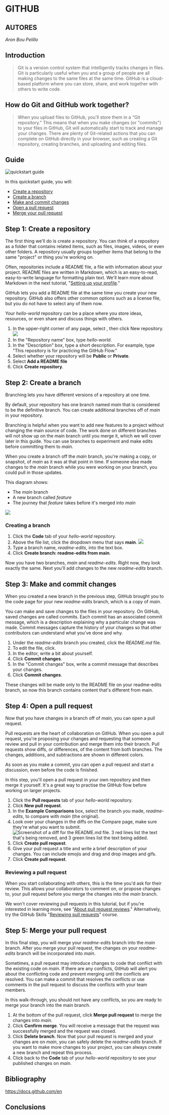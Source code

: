 
# GITHUB
## AUTORES
_Aron Bou Pelillo_

## Introduction
>Git is a version control system that intelligently tracks changes in files. Git is particularly useful when you and a group of people are all making changes to the same files at the same time.
>GitHub is a cloud-based platform where you can store, share, and work together with others to write code.

## How do Git and GitHub work together?
>When you upload files to GitHub, you'll store them in a "Git repository." This means that when you make changes (or "commits") to your files in GitHub, Git will automatically start to track and manage
>your changes. There are plenty of Git-related actions that you can complete on GitHub directly in your browser, such as creating a Git repository, creating branches, and uploading and editing files.

## Guide
![quickstart guide](https://imgur.com/CjWo0kS.jpg)

In this quickstart guide, you will:

* [Create a repository](#tep-1-create-a-repository)
* [Create a branch](#step-2-create-a-branch)
* [Make and commit changes](#step-3-make-and-commit-changes)
* [Open a pull request](#step-4-open-a-pull-request)
* [Merge your pull request](#step-5-merge-your-pull-request)

## Step 1: Create a repository
The first thing we'll do is create a repository. You can think of a repository as a folder that contains related items, such as files, images, videos, or even other folders. A repository usually groups together items that belong to the same "project" or thing you're working on.

Often, repositories include a README file, a file with information about your project. README files are written in Markdown, which is an easy-to-read, easy-to-write language for formatting plain text. We'll learn more about Markdown in the next tutorial, "[Setting up your profile](https://docs.github.com/en/get-started/start-your-journey/setting-up-your-profile)."

GitHub lets you add a README file at the same time you create your new repository. GitHub also offers other common options such as a license file, but you do not have to select any of them now.

Your _hello-world_ repository can be a place where you store ideas, resources, or even share and discuss things with others.
1. In the upper-right corner of any page, select , then click New repository.
 ![](https://docs.github.com/assets/cb-29762/mw-1440/images/help/repository/repo-create-global-nav-update.webp)
2. In the "Repository name" box, type _hello-world_.
3. In the "Description" box, type a short description. For example, type "This repository is for practicing the GitHub Flow."
4. Select whether your repository will be **Public** or **Private**.
5. Select **Add a README file**
6. Click **Create repository**.


## Step 2: Create a branch
Branching lets you have different versions of a repository at one time.

By default, your repository has one branch named _main_ that is considered to be the definitive branch. You can create additional branches off of _main_ in your repository.

Branching is helpful when you want to add new features to a project without changing the main source of code. The work done on different branches will not show up on the main branch until you merge it, which we will cover later in this guide. You can use branches to experiment and make edits before committing them to _main_.

When you create a branch off the _main_ branch, you're making a copy, or snapshot, of _main_ as it was at that point in time. If someone else made changes to the _main_ branch while you were working on your branch, you could pull in those updates.

This diagram shows:
 * The _main_ branch
 * A new branch called _feature_
 * The journey that _feature_ takes before it's merged into _main_

![](https://docs.github.com/assets/cb-23923/mw-1440/images/help/repository/branching.webp)

### Creating a branch
1. Click the **Code** tab of your _hello-world_ repository.
2. Above the file list, click the dropdown menu that says **main**.
![](https://docs.github.com/assets/cb-16584/mw-1440/images/help/branches/branch-selection-dropdown-global-nav-update.webp)
3. Type a branch name, _readme-edits_, into the text box.
4. Click **Create branch: readme-edits from main**.

Now you have two branches, _main_ and _readme-edits_. Right now, they look exactly the same. Next you'll add changes to the new _readme-edits_ branch.

## Step 3: Make and commit changes

When you created a new branch in the previous step, GitHub brought you to the code page for your new _readme-edits_ branch, which is a copy of _main_.

You can make and save changes to the files in your repository. On GitHub, saved changes are called commits. Each commit has an associated commit message, which is a description explaining why a particular change was made. Commit messages capture the history of your changes so that other contributors can understand what you’ve done and why.

1. Under the _readme-edits_ branch you created, click the _README.md_ file.
2. To edit the file, click.
3. In the editor, write a bit about yourself.
4. Click **Commit changes**.
5. In the "Commit changes" box, write a commit message that describes your changes.
6. Click **Commit changes**.

These changes will be made only to the README file on your readme-edits branch, so now this branch contains content that's different from main.


## Step 4: Open a pull request
Now that you have changes in a branch off of _main_, you can open a pull request.

Pull requests are the heart of collaboration on GitHub. When you open a pull request, you're proposing your changes and requesting that someone review and pull in your contribution and merge them into their branch. Pull requests show diffs, or differences, of the content from both branches. The changes, additions, and subtractions are shown in different colors.

As soon as you make a commit, you can open a pull request and start a discussion, even before the code is finished.

In this step, you'll open a pull request in your own repository and then merge it yourself. It's a great way to practise the GitHub flow before working on larger projects.

1. Click the **Pull requests** tab of your _hello-world_ repository.
2. Click **New pull request**.
3. In the **Example Comparisons** box, select the branch you made, _readme-edits_, to compare with _main_ (the original).
4. Look over your changes in the diffs on the Compare page, make sure they're what you want to submit.
  ![Screenshot of a diff for the README.md file. 3 red lines list the text that's being removed, and 3 green lines list the text being added.](https://docs.github.com/assets/cb-32937/mw-1440/images/help/repository/diffs.webp)
5. Click **Create pull request**.
6. Give your pull request a title and write a brief description of your changes. You can include emojis and drag and drop images and gifs.
7. Click **Create pull request**.

### Reviewing a pull request

When you start collaborating with others, this is the time you'd ask for their review. This allows your collaborators to comment on, or propose changes to, your pull request before you merge the changes into the _main_ branch.

We won't cover reviewing pull requests in this tutorial, but if you're interested in learning more, see "[About pull request reviews](https://docs.github.com/en/pull-requests/collaborating-with-pull-requests/reviewing-changes-in-pull-requests/about-pull-request-reviews)." Alternatively, try the GitHub Skills "[Reviewing pull requests](https://skills.github.com/)" course.


## Step 5: Merge your pull request

In this final step, you will merge your _readme-edits_ branch into the _main_ branch. After you merge your pull request, the changes on your _readme-edits_ branch will be incorporated into _main_.

Sometimes, a pull request may introduce changes to code that conflict with the existing code on _main_. If there are any conflicts, GitHub will alert you about the conflicting code and prevent merging until the conflicts are resolved. You can make a commit that resolves the conflicts or use comments in the pull request to discuss the conflicts with your team members.

In this walk-through, you should not have any conflicts, so you are ready to merge your branch into the main branch.

1. At the bottom of the pull request, click **Merge pull request** to merge the changes into _main_.
2. Click **Confirm merge**. You will receive a message that the request was successfully merged and the request was closed.
3. Click **Delete branch**. Now that your pull request is merged and your changes are on _main_, you can safely delete the _readme-edits_ branch. If you want to make more changes to your project, you can always create a new branch and repeat this process.
4. Click back to the **Code** tab of your _hello-world_ repository to see your published changes on _main_.



## Bibliography
https://docs.github.com/en

## Conclusions
